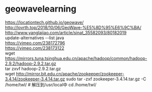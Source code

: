 # geowavelearning
https://locationtech.github.io/geowave/<br/>
http://lovrth.top/2018/10/06/GeoWave-%E5%8D%95%E6%9C%BA/<br/>
http://www.yanglajiao.com/article/sinat_35582093/80182019 <br/>
update-alternatives --list java<br/>
https://vimeo.com/238172796<br/>
https://vimeo.com/238173122<br/>
wget https://mirrors.tuna.tsinghua.edu.cn/apache/hadoop/common/hadoop-2.9.2/hadoop-2.9.2.tar.gz<br/>
tar zxvf hadoop-2.9.2.tar.gz<br/>
wget http://mirror.bit.edu.cn/apache/zookeeper/zookeeper-3.4.14/zookeeper-3.4.14.tar.gz
sudo tar -zxf zookeeper-3.4.14.tar.gz -C /home/twl/  # 解压到/usr/local中
cd /home/twl/ 
